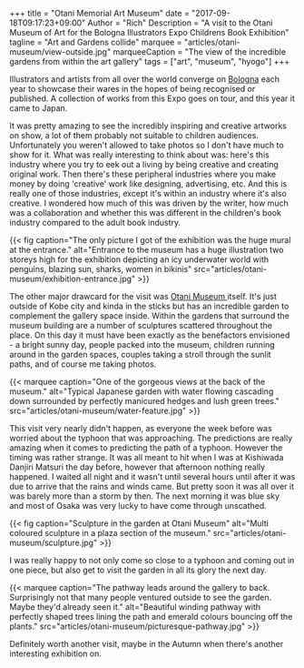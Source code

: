 +++
title = "Otani Memorial Art Museum"
date = "2017-09-18T09:17:23+09:00"
Author = "Rich"
Description = "A visit to the Otani Museum of Art for the Bologna Illustrators Expo Childrens Book Exhibition"
tagline = "Art and Gardens collide"
marquee = "articles/otani-museum/view-outside.jpg"
marqueeCaption = "The view of the incredible gardens from within the art gallery"
tags = ["art", "museum", "hyogo"]
+++

Illustrators and artists from all over the world converge on [Bologna]( http://www.bookfair.bolognafiere.it/en/home/878.html ) each year to showcase their wares in the hopes of being recognised or published. A collection of works from this Expo goes on tour, and this year it came to Japan.

It was pretty amazing to see the incredibly inspiring and creative artworks on show, a lot of them probably not suitable to children audiences. Unfortunately you weren't allowed to take photos so I don't have much to show for it. What was really interesting to think about was: here's this industry where you try to eek out a living by being creative and creating original work. Then there's these peripheral industries where you make money by doing 'creative' work like designing, advertising, etc. And this is really one of those industries, except it's within an industry where it's also creative. I wondered how much of this was driven by the writer, how much was a collaboration and whether this was different in the children's book industry compared to the adult book industry.

{{< fig caption="The only picture I got of the exhibition was the huge mural at the entrance." alt="Entrance to the museum has a huge illustration two storeys high for the exhibition depicting an icy underwater world with penguins, blazing sun, sharks, women in bikinis" src="articles/otani-museum/exhibition-entrance.jpg" >}}

The other major drawcard for the visit was [ Otani Museum ]( http://otanimuseum.jp/english.html ) itself. It's just outside of Kobe city and kinda in the sticks but has an incredible garden to complement the gallery space inside. Within the gardens that surround the museum building are a number of sculptures scattered throughout the place. On this day it must have been exactly as the benefactors envisioned - a bright sunny day, people packed into the museum, children running around in the garden spaces, couples taking a stroll through the sunlit paths, and of course me taking photos.

{{< marquee caption="One of the gorgeous views at the back of the museum." alt="Typical Japanese garden with water flowing cascading down surrounded by perfectly manicured hedges and lush green trees." src="articles/otani-museum/water-feature.jpg" >}}

This visit very nearly didn't happen, as everyone the week before was worried about the typhoon that was approaching. The predictions are really amazing when it comes to predicting the path of a typhoon. However the timing was rather strange. It was all meant to hit when I was at Kishiwada Danjiri Matsuri the day before, however that afternoon nothing really happened. I waited all night and it wasn't until several hours until after it was due to arrive that the rains and winds came. But pretty soon it was all over it was barely more than a storm by then. The next morning it was blue sky and most of Osaka was very lucky to have come through unscathed. 

{{< fig caption="Sculpture in the garden at Otani Museum" alt="Multi coloured sculpture in a plaza section of the museum." src="articles/otani-museum/sculpture.jpg" >}}

I was really happy to not only come so close to a typhoon and coming out in one piece, but also get to visit the garden in all its glory the next day.


{{< marquee caption="The pathway leads around the gallery to back. Surprisingly not that many people ventured outside to see the garden. Maybe they'd already seen it." alt="Beautiful winding pathway with perfectly shaped trees lining the path and emerald colours bouncing off the plants." src="articles/otani-museum/picturesque-pathway.jpg" >}}

Definitely worth another visit, maybe in the Autumn when there's another interesting exhibition on.
